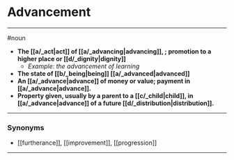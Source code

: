 # Advancement
---
#noun
- **The [[a/_act|act]] of [[a/_advancing|advancing]], ; promotion to a higher place or [[d/_dignity|dignity]]**
	- _Example: the advancement of learning_
- **The state of [[b/_being|being]] [[a/_advanced|advanced]]**
- **An [[a/_advance|advance]] of money or value; payment in [[a/_advance|advance]].**
- **Property given, usually by a parent to a [[c/_child|child]], in [[a/_advance|advance]] of a future [[d/_distribution|distribution]].**
---
### Synonyms
- [[furtherance]], [[improvement]], [[progression]]
---
